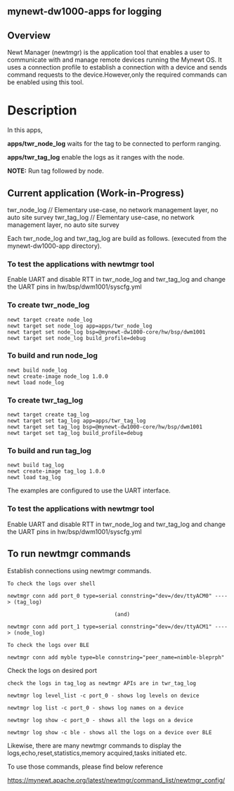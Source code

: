 
## mynewt-dw1000-apps for logging

## Overview 
Newt Manager (newtmgr) is the application tool that enables a user to communicate with and manage remote devices running the Mynewt OS. It uses a connection profile to establish a connection with a device and sends command requests to the device.However,only the required commands can be enabled using this tool.

# Description
In this apps,

**apps/twr_node_log** waits for the tag to be connected to perform ranging.

**apps/twr_tag_log** enable the logs as it ranges with the node.

**NOTE:** Run tag followed by node.

## Current application (Work-in-Progress)
twr_node_log   // Elementary use-case, no network management layer, no auto site survey
twr_tag_log   // Elementary use-case, no network management layer, no auto site survey


Each twr_node_log and twr_tag_log are build as follows. 
(executed from the mynewt-dw1000-app directory).

### To test the applications with newtmgr tool

Enable UART and disable RTT in twr_node_log and twr_tag_log and change the UART pins in hw/bsp/dwm1001/syscfg.yml

### To create twr_node_log
```
newt target create node_log
newt target set node_log app=apps/twr_node_log
newt target set node_log bsp=@mynewt-dw1000-core/hw/bsp/dwm1001
newt target set node_log build_profile=debug
```
### To build and run node_log
```
newt build node_log
newt create-image node_log 1.0.0
newt load node_log 
```
### To create twr_tag_log
```
newt target create tag_log
newt target set tag_log app=apps/twr_tag_log
newt target set tag_log bsp=@mynewt-dw1000-core/hw/bsp/dwm1001
newt target set tag_log build_profile=debug
```
### To build and run tag_log
```
newt build tag_log
newt create-image tag_log 1.0.0
newt load tag_log
```

The examples are configured to use the UART interface. 

### To test the applications with newtmgr tool

Enable UART and disable RTT in twr_node_log and twr_tag_log and change the UART pins in hw/bsp/dwm1001/syscfg.yml

## To run newtmgr commands

Establish connections using newtmgr commands.

```
To check the logs over shell

newtmgr conn add port_0 type=serial connstring="dev=/dev/ttyACM0" ----> (tag_log)
                                
                                  (and)

newtmgr conn add port_1 type=serial connstring="dev=/dev/ttyACM1" ----> (node_log)
```
```
To check the logs over BLE

newtmgr conn add myble type=ble connstring="peer_name=nimble-bleprph"
```
Check the logs on desired port

```
check the logs in tag_log as newtmgr APIs are in twr_tag_log

newtmgr log level_list -c port_0 - shows log levels on device

newtmgr log list -c port_0 - shows log names on a device

newtmgr log show -c port_0 - shows all the logs on a device

newtmgr log show -c ble - shows all the logs on a device over BLE
```
Likewise, there are many newtmgr commands to display the logs,echo,reset,statistics,memory acquired,tasks initiated etc.

To use those commands, please find below reference

https://mynewt.apache.org/latest/newtmgr/command_list/newtmgr_config/




